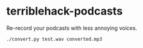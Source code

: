 # terriblehack-podcasts

Re-record your podcasts with less annoying voices.

`./convert.py test.wav converted.mp3`
